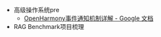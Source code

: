 - 高级操作系统pre
	- [OpenHarmony事件通知机制详解 - Google 文档](https://docs.google.com/document/d/1On41O2GfHbv8KakXnsSwKPtksvbNCc5nOe2fGcS3m1k/edit?pli=1&tab=t.0)
- RAG Benchmark项目梳理
